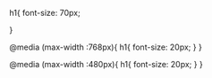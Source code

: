h1{
    font-size: 70px;
    
}

@media (max-width :768px){
    h1{
        font-size: 20px;
    }
}

@media (max-width :480px){
    h1{
        font-size: 20px;
    }
}
